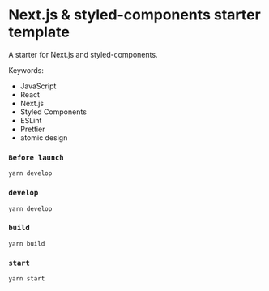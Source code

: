 # Next.js & styled-components starter template

A starter for Next.js and styled-components.

Keywords:

- JavaScript
- React
- Next.js
- Styled Components
- ESLint
- Prettier
- atomic design

### `Before launch`

```
yarn develop
```

### `develop`

```
yarn develop
```

### `build`

```
yarn build
```

### `start`

```
yarn start
```
